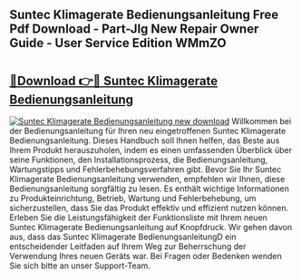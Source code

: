 ## Suntec Klimagerate Bedienungsanleitung Free Pdf Download - Part-Jlg New Repair Owner Guide - User Service Edition WMmZO

# <h2><a href="http://df2jvc.blite.top/?on=Suntec+Klimagerate+Bedienungsanleitung">🔗Download 👉🔴 Suntec Klimagerate Bedienungsanleitung</a></h2>

[![Suntec Klimagerate Bedienungsanleitung new download](https://i.imgur.com/lujVjoI.png)](http://df2jvc.blite.top/?on=Suntec+Klimagerate+Bedienungsanleitung)
Willkommen bei der Bedienungsanleitung für Ihren neu eingetroffenen Suntec Klimagerate Bedienungsanleitung. Dieses Handbuch soll Ihnen helfen, das Beste aus Ihrem Produkt herauszuholen, indem es einen umfassenden Überblick über seine Funktionen, den Installationsprozess, die Bedienungsanleitung, Wartungstipps und Fehlerbehebungsverfahren gibt. Bevor Sie Ihr Suntec Klimagerate Bedienungsanleitung verwenden, empfehlen wir Ihnen, diese Bedienungsanleitung sorgfältig zu lesen. Es enthält wichtige Informationen zu Produkteinrichtung, Betrieb, Wartung und Fehlerbehebung, um sicherzustellen, dass Sie das Produkt effektiv und effizient nutzen können. Erleben Sie die Leistungsfähigkeit der Funktionsliste mit Ihrem neuen Suntec Klimagerate Bedienungsanleitung auf Knopfdruck. Wir gehen davon aus, dass das Suntec Klimagerate BedienungsanleitungD ein entscheidender Leitfaden auf Ihrem Weg zur Beherrschung der Verwendung Ihres neuen Geräts war. Bei Fragen oder Bedenken wenden Sie sich bitte an unser Support-Team.
